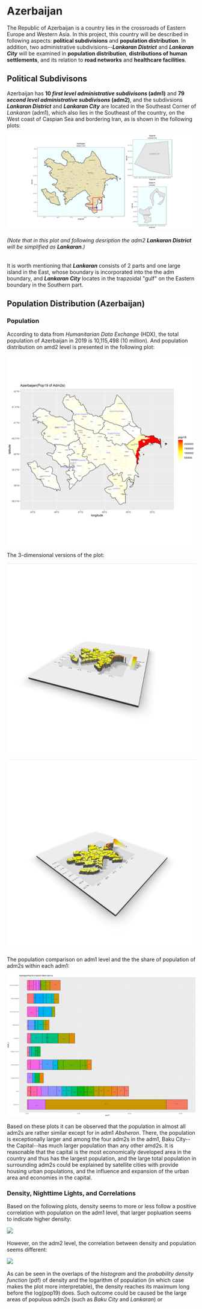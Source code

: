 # Azerbaijan

The Republic of Azerbaijan is a country lies in the crossroads of Eastern Europe and Western Asia. In this project, this country will be described in following aspects: **political subdivisions** and **population distribution**. In addition, two administrative subdivisions--**_Lankaran District_** and **_Lankaran City_** will be examined in **population distribution**, **distributions of human settlements**, and its relation to **road networks** and **healthcare facilities**.

## Political Subdivisons

Azerbaijan has **10 _first level administrative subdivisons_ (adm1)** and **79 _second level administrative subdivisons_ (adm2)**, and the subdivsions **_Lankaran District_** and **_Lankaran City_** are located in the Southeast Corner of _Lankaran_ (adm1), which also lies in the Southeast of the country, on the West coast of Caspian Sea and bordering Iran, as is shown in the following plots:

![](Aze_Subdiv.png)

###### (Note that in this plot and following desription the adm2 **_Lankaran District_** will be simplified as **_Lankaran_**.)

It is worth mentioning that **_Lankaran_** consists of 2 parts and one large island in the East, whose boundary is incorporated into the the adm boundary, and **_Lankaran City_** locates in the trapzoidal "gulf" on the Eastern boundary in the Southern part.

## Population Distribution (Azerbaijan)

### Population

According to data from _Humanitarian Data Exchange_ (HDX), the total population of Azerbaijan in 2019 is 10,115,498 (10 million). And population distribution on amd2 level is presented in the following plot:

![](Aze_Pop19_Adm201.png)

The 3-dimensional versions of the plot:

![](Aze_Pop19_3D01.png)

![](Aze_Pop19_3D02.png)

The population comparison on adm1 level and the the share of population of adm2s within each adm1:

![](Aze_Pop19_Adm202.png)

Based on these plots it can be observed that the population in almost all adm2s are rather similar except for in adm1 _Absheron_. There, the population is exceptionally larger and among the four adm2s in the adm1, Baku City--the Capital--has much larger population than any other amd2s. It is reasonable that the capital is the most economically developed area in the country and thus has the largest population, and the large total population in surrounding adm2s could be explained by satellite cities with provide housing urban populations, and the influence and expansion of the urban area and economies in the capital.

### Density, Nighttime Lights, and Correlations

Based on the following plots, density seems to more or less follow a positive correlation with population on the adm1 level, that larger popluation seems to indicate higher density:

![](Aze_Pop19&Den_Adm1.png)

However, on the adm2 level, the correlation between density and population seems different:

![](Aze_BrPlt_LogPop19-Dnsty.png)

As can be seen in the overlaps of the _histogram_ and the _probability density function_ (pdf) of density and the logarithm of population (in which case makes the plot more interpretable), the density reaches its maximum long before the log(pop19) does. Such outcome could be caused be the large areas of populous adm2s (such as _Baku City_ and _Lankaran_) or 











